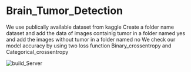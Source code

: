 # Brain_Tumor_Detection
We use publically available dataset from kaggle 
Create a folder name dataset and add the data of images containig tumor in a folder named yes and add the images without tumor in a folder named no 
We check our model accuracy by using two loss function Binary_crossentropy and Categorical_crossentropy

![build_Server](https://github.com/Ritikekghara/Brain_Tumor_Detection/assets/155321542/df4ae21f-330b-493f-9f03-0d0b83b22fd8)
